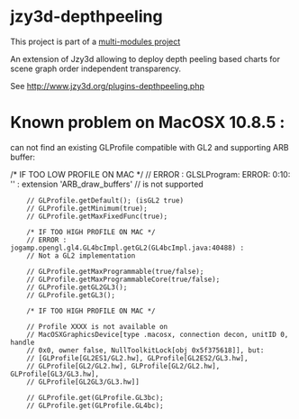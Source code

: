 jzy3d-depthpeeling
==================

This project is part of a <a href="https://github.com/jzy3d/jzy3d-master">multi-modules project</a>

An extension of Jzy3d allowing to deploy depth peeling based charts for scene graph order independent transparency.

See http://www.jzy3d.org/plugins-depthpeeling.php


# Known problem on MacOSX 10.8.5 :
can not find an existing GLProfile compatible with GL2 and supporting ARB buffer:

/* IF TOO LOW PROFILE ON MAC */
        // ERROR : GLSLProgram: ERROR: 0:10: '' : extension 'ARB_draw_buffers'
        // is not supported

        // GLProfile.getDefault(); (isGL2 true)
        // GLProfile.getMinimum(true);
        // GLProfile.getMaxFixedFunc(true);

        /* IF TOO HIGH PROFILE ON MAC */
        // ERROR : jogamp.opengl.gl4.GL4bcImpl.getGL2(GL4bcImpl.java:40488) :
        // Not a GL2 implementation

        // GLProfile.getMaxProgrammable(true/false);
        // GLProfile.getMaxProgrammableCore(true/false);
        // GLProfile.getGL2GL3();
        // GLProfile.getGL3();

        /* IF TOO HIGH PROFILE ON MAC */

        // Profile XXXX is not available on
        // MacOSXGraphicsDevice[type .macosx, connection decon, unitID 0, handle
        // 0x0, owner false, NullToolkitLock[obj 0x5f375618]], but:
        // [GLProfile[GL2ES1/GL2.hw], GLProfile[GL2ES2/GL3.hw],
        // GLProfile[GL2/GL2.hw], GLProfile[GL2/GL2.hw], GLProfile[GL3/GL3.hw],
        // GLProfile[GL2GL3/GL3.hw]]

        // GLProfile.get(GLProfile.GL3bc);
        // GLProfile.get(GLProfile.GL4bc);

